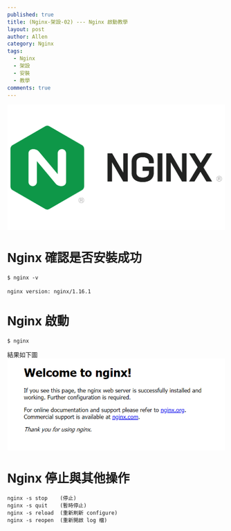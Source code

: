 ```yaml
---
published: true
title: (Nginx-架設-02) --- Nginx 啟動教學
layout: post
author: Allen
category: Nginx
tags: 
  - Nginx
  - 架設
  - 安裝
  - 教學
comments: true
---
```


![logo](/images/blog/20191218/20191218-001.png)

# Nginx 確認是否安裝成功

```console
$ nginx -v

nginx version: nginx/1.16.1
```


# Nginx 啟動

```console
$ nginx
```
結果如下圖
![nginx](/images/blog/20191218/20191218-002.png)

  

# Nginx 停止與其他操作

```console
nginx -s stop    (停止)
nginx -s quit    (暫時停止)
nginx -s reload  (重新刷新 configure)
nginx -s reopen  (重新開啟 log 檔)
```


